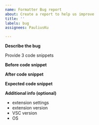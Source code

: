```yaml
---
name: Formatter Bug report
about: Create a report to help us improve
title: ''
labels: bug
assignees: PauliusKu

---
```


**Describe the bug**

Provide 3 code snippets

**Before code snippet**

**After code snippet**

**Expected code snippet**

**Additional info (optional)**
 - extension settings
 - extension version
 - VSC version
 - OS

